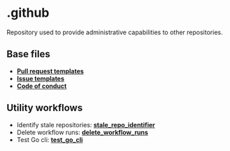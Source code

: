 # .github

Repository used to provide administrative capabilities to other repositories.

## Base files

- [**Pull request templates**](./PULL_REQUEST_TEMPLATE)
- [**Issue templates**](./ISSUE_TEMPLATE)
- [**Code of conduct**](./CODE_OF_CONDUCT.md)

## Utility workflows

- Identify stale repositories: [**stale_repo_identifier**](.github/workflows/stale_repo_identifier.yaml)
- Delete workflow runs: [**delete_workflow_runs**](.github/workflows/delete_workflow_runs.yaml)
- Test Go cli: [**test_go_cli**](.github/workflows/test_go_cli.yaml)
